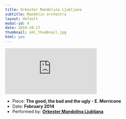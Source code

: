 ```yaml
---
title: Orkester Mandolina Ljubljana
subtitle: Mandolin orchestra
layout: default
modal-id: 4
date: 2019-10-17
thumbnail: oml_thumbnail.jpg
html: yes
---
```


<div class='youtube-container'>
	<iframe src="https://www.youtube.com/embed/LeVhebgsuOQ" frameborder="0" allowfullscreen></iframe>
</div>

<ul class="list-inline item-details">
    <li>
        Piece:
        <strong> The good, the bad and the ugly - E. Morricone </strong>
    </li>
    <li>
        Date:
        <strong> February 2014 </strong>
    </li>
    <li>
        Performed by:
        <strong>
            <a href="http://www.mandolina.si/domov.html">Orkester Mandolina Ljubljana</a>
        </strong>
    </li>
</ul>
